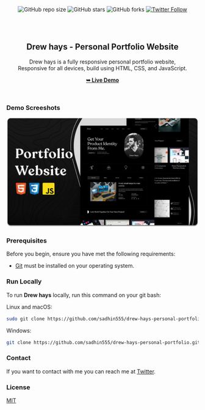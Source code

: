 <div align="center">
  
  ![GitHub repo size](https://img.shields.io/github/repo-size/sadhin555/drew-hays-personal-portfolio)
  ![GitHub stars](https://img.shields.io/github/stars/sadhin555/drew-hays-personal-portfolio?style=social)
  ![GitHub forks](https://img.shields.io/github/forks/sadhin555/drew-hays-personal-portfolio?style=social)
[![Twitter Follow](https://img.shields.io/twitter/follow/sadhin555?style=social)](https://twitter.com/intent/follow?screen_name=sadhin555)

  <br />
  <br />

  <h2 align="center">Drew hays - Personal Portfolio Website</h2>

  Drew hays is a fully responsive personal portfolio website, <br />Responsive for all devices, build using HTML, CSS, and JavaScript.

  <a href="https://sadhin555.github.io/drew-hays-personal-portfolio/"><strong>➥ Live Demo</strong></a>

</div>

<br />

### Demo Screeshots

![Drew hays Desktop Demo](./readme-images/desktop.png "Desktop Demo")

### Prerequisites

Before you begin, ensure you have met the following requirements:

* [Git](https://git-scm.com/downloads "Download Git") must be installed on your operating system.

### Run Locally

To run **Drew hays** locally, run this command on your git bash:

Linux and macOS:

```bash
sudo git clone https://github.com/sadhin555/drew-hays-personal-portfolio.git
```

Windows:

```bash
git clone https://github.com/sadhin555/drew-hays-personal-portfolio.git
```

### Contact

If you want to contact with me you can reach me at [Twitter](https://www.twitter.com/sadhin555).

### License

[MIT](https://choosealicense.com/licenses/mit/)
